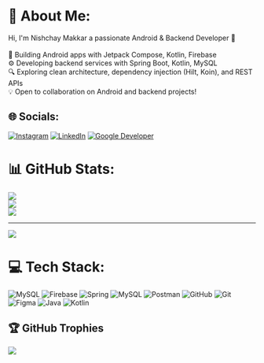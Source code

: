 # 💫 About Me:
 Hi, I'm Nishchay Makkar  a passionate Android & Backend Developer 🚀<br><br>📱 Building Android apps with Jetpack Compose, Kotlin, Firebase<br>⚙️ Developing backend services with Spring Boot, Kotlin, MySQL<br>🔍 Exploring clean architecture, dependency injection (Hilt, Koin), and REST APIs<br>💡 Open to collaboration on Android and backend projects!


## 🌐 Socials:
[![Instagram](https://img.shields.io/badge/Instagram-%23E4405F.svg?logo=Instagram&logoColor=white)](https://instagram.com/aesthetic.nishchay) [![LinkedIn](https://img.shields.io/badge/LinkedIn-%230077B5.svg?logo=linkedin&logoColor=white)](https://linkedin.com/in/nishchaymakkar) [![Google Developer](https://img.shields.io/badge/Google%20For%20Developer-00077B5.svg?logo=googleDeveloper&logoColor=black)](https://g.dev/nishchaymakkar)

# 📊 GitHub Stats:
![](https://github-readme-stats.vercel.app/api?username=nishchaymakkar&theme=dark&hide_border=false&include_all_commits=false&count_private=false)<br/>
![](https://github-readme-streak-stats.herokuapp.com/?user=nishchaymakkar&theme=dark&hide_border=false)<br/>
![](https://github-readme-stats.vercel.app/api/top-langs/?username=nishchaymakkar&theme=dark&hide_border=false&include_all_commits=false&count_private=false&layout=compact)

---
[![](https://visitcount.itsvg.in/api?id=nishchaymakkar&icon=0&color=0)](https://visitcount.itsvg.in)

<!-- Proudly created with GPRM ( https://gprm.itsvg.in ) -->


# 💻 Tech Stack:
![MySQL](https://img.shields.io/badge/mysql-4479A1.svg?style=for-the-badge&logo=mysql&logoColor=white) ![Firebase](https://img.shields.io/badge/firebase-a08021?style=for-the-badge&logo=firebase&logoColor=ffcd34) ![Spring](https://img.shields.io/badge/spring-%236DB33F.svg?style=for-the-badge&logo=spring&logoColor=white) ![MySQL](https://img.shields.io/badge/mysql-4479A1.svg?style=for-the-badge&logo=mysql&logoColor=white) ![Postman](https://img.shields.io/badge/Postman-FF6C37?style=for-the-badge&logo=postman&logoColor=white) ![GitHub](https://img.shields.io/badge/github-%23121011.svg?style=for-the-badge&logo=github&logoColor=white) ![Git](https://img.shields.io/badge/git-%23F05033.svg?style=for-the-badge&logo=git&logoColor=white) ![Figma](https://img.shields.io/badge/figma-%23F24E1E.svg?style=for-the-badge&logo=figma&logoColor=white) ![Java](https://img.shields.io/badge/java-%23ED8B00.svg?style=for-the-badge&logo=openjdk&logoColor=white) ![Kotlin](https://img.shields.io/badge/kotlin-%237F52FF.svg?style=for-the-badge&logo=kotlin&logoColor=white)


## 🏆 GitHub Trophies
![](https://github-profile-trophy.vercel.app/?username=nishchaymakkar&theme=radical&no-frame=false&no-bg=false&margin-w=4)

<!-- Proudly created with GPRM ( https://gprm.itsvg.in ) -->
